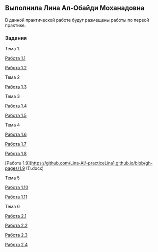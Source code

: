 ## Выполнила Лина Ал-Обайди Моханадовна

В данной практической работе будут размещены работы по первой практике.
### Задания

Тема 1.

[Работа 1.1](https://github.com/Lina-Al/-practiceLina1.github.io/blob/gh-pages/1.1.docx)

[Работа 1.2](https://github.com/Lina-Al/-practiceLina1.github.io/blob/gh-pages/1.2.pptx)

Тема 2

[Работа 1.3](https://github.com/Lina-Al/-practiceLina1.github.io/blob/gh-pages/1.3.docx)

Тема 3

[Работа 1.4](https://github.com/Lina-Al/-practiceLina1.github.io/blob/gh-pages/1.4.docx)

[Работа 1.5](https://github.com/Lina-Al/-practiceLina1.github.io/blob/gh-pages/1.5.docx)

Тема 4

[Работа 1.6](https://kubts.ru/dokumenty/obraztsy-dokumentov-po-okhrane-truda/obuchenie-po-okhrane-truda/instruktsii-po-okhrane-truda/instruktsiya-po-okhrane-truda-dlya-programmista/)

[Работа 1.7](http://www.consultant.ru/document/cons_doc_LAW_58804/)

[Работа 1.8](https://github.com/Lina-Al/-practiceLina1.github.io/blob/gh-pages/1.8.docx)

[Работа 1.9](https://github.com/Lina-Al/-practiceLina1.github.io/blob/gh-pages/1.9 (1).docx)

Тема 5

[Работа 1.10](https://github.com/Lina-Al/-practiceLina1.github.io/blob/gh-pages/1.10.docx)

[Работа 1.11](https://github.com/Lina-Al/-practiceLina1.github.io/blob/gh-pages/1.11.pptx)

Тема 6

[Работа 2.1](https://github.com/Lina-Al/-practiceLina1.github.io/blob/gh-pages/2.1.docx)

[Работа 2.2](https://github.com/Lina-Al/-practiceLina1.github.io/blob/gh-pages/2.2.docx)

[Работа 2.3](https://github.com/Lina-Al/-practiceLina1.github.io/blob/gh-pages/2.3.docx)

[Работа 2.4](https://github.com/Lina-Al/-practiceLina1.github.io/blob/gh-pages/2.4.docx)
